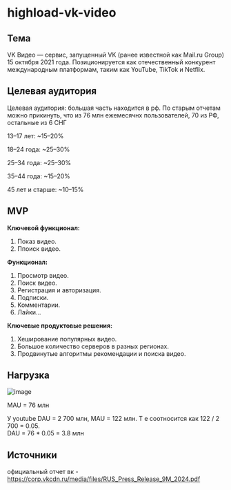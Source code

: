# highload-vk-video
## Тема
VK Видео — сервис, запущенный VK (ранее известной как Mail.ru Group) 15 октября 2021 года. Позиционируется как отечественный конкурент международным платформам, таким как YouTube, TikTok и Netflix.

## Целевая аудитория
   
Целевая аудитория: большая часть находится в рф. По старым отчетам можно прикинуть, что из 76 млн ежемесячнх пользователей, 70 из РФ, остальные из 6 СНГ

13–17 лет: ~15–20%

18–24 года: ~25–30%

25–34 года: ~25–30%

35–44 года: ~15–20%

45 лет и старше: ~10–15%

## MVP

**Ключевой функционал:**
1. Показ видео.
2. Ппоиск видео.


**Функционал:**
1. Просмотр видео.
2. Поиск видео.
3. Регистрация и авторизация.
4. Подписки.
5. Комментарии.
6. Лайки...


**Ключевые продуктовые решения:**
1. Хеширование популярных видео.
2. Большое количество серверов в разных регионах.
3. Продвинутые алгоритмы рекомендации и поиска видео.


## Нагрузка ##

![image](https://github.com/user-attachments/assets/45a026a6-e424-4e33-92f7-b74f87bafd5a)

MAU = 76 млн

У youtube DAU = 2 700 млн, MAU = 122 млн. Т е соотносится как 122 / 2 700 = 0.05.\
DAU = 76 * 0.05 = 3.8 млн



## Источники
официальный отчет вк - https://corp.vkcdn.ru/media/files/RUS_Press_Release_9M_2024.pdf
